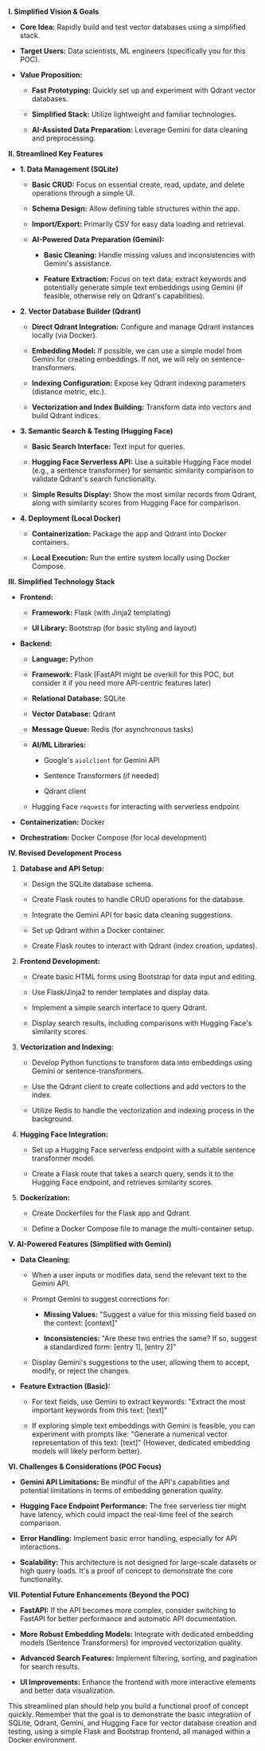 **I. Simplified Vision & Goals**

*   **Core Idea:** Rapidly build and test vector databases using a simplified stack.
    
*   **Target Users:** Data scientists, ML engineers (specifically you for this POC).
    
*   **Value Proposition:**
    
    *   **Fast Prototyping:** Quickly set up and experiment with Qdrant vector databases.
        
    *   **Simplified Stack:** Utilize lightweight and familiar technologies.
        
    *   **AI-Assisted Data Preparation:** Leverage Gemini for data cleaning and preprocessing.
        

**II. Streamlined Key Features**

*   **1\. Data Management (SQLite)**
    
    *   **Basic CRUD:** Focus on essential create, read, update, and delete operations through a simple UI.
        
    *   **Schema Design:** Allow defining table structures within the app.
        
    *   **Import/Export:** Primarily CSV for easy data loading and retrieval.
        
    *   **AI-Powered Data Preparation (Gemini):**
        
        *   **Basic Cleaning:** Handle missing values and inconsistencies with Gemini's assistance.
            
        *   **Feature Extraction:** Focus on text data; extract keywords and potentially generate simple text embeddings using Gemini (if feasible, otherwise rely on Qdrant's capabilities).
            
*   **2\. Vector Database Builder (Qdrant)**
    
    *   **Direct Qdrant Integration:** Configure and manage Qdrant instances locally (via Docker).
        
    *   **Embedding Model:** If possible, we can use a simple model from Gemini for creating embeddings. If not, we will rely on sentence-transformers.
        
    *   **Indexing Configuration:** Expose key Qdrant indexing parameters (distance metric, etc.).
        
    *   **Vectorization and Index Building:** Transform data into vectors and build Qdrant indices.
        
*   **3\. Semantic Search & Testing (Hugging Face)**
    
    *   **Basic Search Interface:** Text input for queries.
        
    *   **Hugging Face Serverless API:** Use a suitable Hugging Face model (e.g., a sentence transformer) for semantic similarity comparison to validate Qdrant's search functionality.
        
    *   **Simple Results Display:** Show the most similar records from Qdrant, along with similarity scores from Hugging Face for comparison.
        
*   **4\. Deployment (Local Docker)**
    
    *   **Containerization:** Package the app and Qdrant into Docker containers.
        
    *   **Local Execution:** Run the entire system locally using Docker Compose.
        

**III. Simplified Technology Stack**

*   **Frontend:**
    
    *   **Framework:** Flask (with Jinja2 templating)
        
    *   **UI Library:** Bootstrap (for basic styling and layout)
        
*   **Backend:**
    
    *   **Language:** Python
        
    *   **Framework:** Flask (FastAPI might be overkill for this POC, but consider it if you need more API-centric features later)
        
    *   **Relational Database:** SQLite
        
    *   **Vector Database:** Qdrant
        
    *   **Message Queue:** Redis (for asynchronous tasks)
        
    *   **AI/ML Libraries:**
        
        *   Google's `aiolclient` for Gemini API
            
        *   Sentence Transformers (if needed)
            
        *   Qdrant client
            
    *   Hugging Face `requests` for interacting with serverless endpoint
        
*   **Containerization:** Docker
    
*   **Orchestration:** Docker Compose (for local development)
    

**IV. Revised Development Process**

1.  **Database and API Setup:**
    
    *   Design the SQLite database schema.
        
    *   Create Flask routes to handle CRUD operations for the database.
        
    *   Integrate the Gemini API for basic data cleaning suggestions.
        
    *   Set up Qdrant within a Docker container.
        
    *   Create Flask routes to interact with Qdrant (index creation, updates).
        
2.  **Frontend Development:**
    
    *   Create basic HTML forms using Bootstrap for data input and editing.
        
    *   Use Flask/Jinja2 to render templates and display data.
        
    *   Implement a simple search interface to query Qdrant.
        
    *   Display search results, including comparisons with Hugging Face's similarity scores.
        
3.  **Vectorization and Indexing:**
    
    *   Develop Python functions to transform data into embeddings using Gemini or sentence-transformers.
        
    *   Use the Qdrant client to create collections and add vectors to the index.
        
    *   Utilize Redis to handle the vectorization and indexing process in the background.
        
4.  **Hugging Face Integration:**
    
    *   Set up a Hugging Face serverless endpoint with a suitable sentence transformer model.
        
    *   Create a Flask route that takes a search query, sends it to the Hugging Face endpoint, and retrieves similarity scores.
        
5.  **Dockerization:**
    
    *   Create Dockerfiles for the Flask app and Qdrant.
        
    *   Define a Docker Compose file to manage the multi-container setup.
        

**V. AI-Powered Features (Simplified with Gemini)**

*   **Data Cleaning:**
    
    *   When a user inputs or modifies data, send the relevant text to the Gemini API.
        
    *   Prompt Gemini to suggest corrections for:
        
        *   **Missing Values:** "Suggest a value for this missing field based on the context: \[context\]"
            
        *   **Inconsistencies:** "Are these two entries the same? If so, suggest a standardized form: \[entry 1\], \[entry 2\]"
            
    *   Display Gemini's suggestions to the user, allowing them to accept, modify, or reject the changes.
        
*   **Feature Extraction (Basic):**
    
    *   For text fields, use Gemini to extract keywords: "Extract the most important keywords from this text: \[text\]"
        
    *   If exploring simple text embeddings with Gemini is feasible, you can experiment with prompts like: "Generate a numerical vector representation of this text: \[text\]" (However, dedicated embedding models will likely perform better).
        

**VI. Challenges & Considerations (POC Focus)**

*   **Gemini API Limitations:** Be mindful of the API's capabilities and potential limitations in terms of embedding generation quality.
    
*   **Hugging Face Endpoint Performance:** The free serverless tier might have latency, which could impact the real-time feel of the search comparison.
    
*   **Error Handling:** Implement basic error handling, especially for API interactions.
    
*   **Scalability:** This architecture is not designed for large-scale datasets or high query loads. It's a proof of concept to demonstrate the core functionality.
    

**VII. Potential Future Enhancements (Beyond the POC)**

*   **FastAPI:** If the API becomes more complex, consider switching to FastAPI for better performance and automatic API documentation.
    
*   **More Robust Embedding Models:** Integrate with dedicated embedding models (Sentence Transformers) for improved vectorization quality.
    
*   **Advanced Search Features:** Implement filtering, sorting, and pagination for search results.
    
*   **UI Improvements:** Enhance the frontend with more interactive elements and better data visualization.
    

This streamlined plan should help you build a functional proof of concept quickly. Remember that the goal is to demonstrate the basic integration of SQLite, Qdrant, Gemini, and Hugging Face for vector database creation and testing, using a simple Flask and Bootstrap frontend, all managed within a Docker environment.